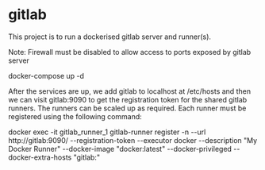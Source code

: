 # gitlab

This project is to run a dockerised gitlab server and runner(s). 

Note: Firewall must be disabled to allow access to ports exposed by gitlab server

docker-compose up -d

After the services are up, we add gitlab to localhost at /etc/hosts and then we can visit gitlab:9090 to get the registration token for the shared gitlab runners. The runners can be scaled up as required. Each runner must be registered using the following command:

docker exec -it gitlab_runner_1 gitlab-runner register -n   --url http://gitlab:9090/ --registration-token <token> --executor docker   --description "My Docker Runner"   --docker-image "docker:latest"   --docker-privileged --docker-extra-hosts "gitlab:<ipaddress of host>"

